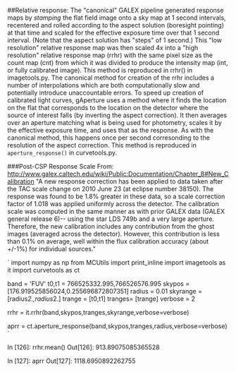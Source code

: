 ##Relative response:
The "canonical" GALEX pipeline generated response maps by _stamping_ the flat field image onto a sky map at 1 second intervals, recentered and rolled according to the aspect solution (boresight pointing) at that time and scaled for the effective exposure time over that 1 second interval. (Note that the aspect solution has "steps" of 1 second.) This "low resolution" relative response map was then scaled 4x into a "high resolution" relative response map (rrhr) with the same pixel size as the count map (cnt) from which it was divided to produce the intensity map (int, or fully calibrated image). This method is reproduced in rrhr() in imagetools.py.
The canonical method for creation of the rrhr includes a number of interpolations which are both computationally slow and potentially introduce unaccountable errors. To speed up creation of calibrated light curves, gAperture uses a method where it finds the location on the flat that corresponds to the location on the detector where the source of interest falls (by inverting the aspect correction). It then averages over an aperture matching what is being used for photometry, scales it by the effective exposure time, and uses that as the response. As with the canonical method, this happens once per second corresonding to the resolution of the  aspect correction.
This method is reproduced in `aperture_response()` in curvetools.py.

###Post-CSP Response Scale
From: http://www.galex.caltech.edu/wiki/Public:Documentation/Chapter_8#New_Calibration "A new response correction has been applied to data taken after the TAC scale change on 2010 June 23 (at eclipse number 38150). The response was found to be 1.8% greater in these data, so a scale correction factor of 1.018 was applied uniformly across the detector. The calibration scale was computed in the same manner as with prior GALEX data (GALEX general release 6)-- using the star LDS 749b and a very large aperture. Therefore, the new calibration includes any contribution from the ghost images (averaged across the detector). However, this contribution is less than 0.1% on average, well within the flux calibration accuracy (about +/-1%) for individual sources."

`
import numpy as np
from MCUtils import print_inline
import imagetools as it
import curvetools as ct

band = 'FUV'
t0,t1 = 766525332.995,766526576.995
skypos = [176.919525856024,0.255696872807351]
radius = 0.01
skyrange = [radius*2.,radius*2.]
trange = [t0,t1]
tranges= [trange]
verbose = 2

rrhr = it.rrhr(band,skypos,tranges,skyrange,verbose=verbose)

aprr = ct.aperture_response(band,skypos,tranges,radius,verbose=verbose)
`

In [126]: rrhr.mean()
Out[126]: 913.89075085365528

In [127]: aprr
Out[127]: 1118.6950892262755

